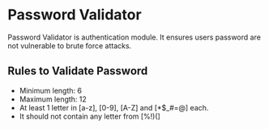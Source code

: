 # Password Validator

Password Validator is authentication module. It ensures users password are not vulnerable to brute force attacks.

## Rules to Validate Password

- Minimum length: 6
- Maximum length: 12
- At least 1 letter in [a-z], [0-9], [A-Z] and [*$_#=@] each.
- It should not contain any letter from [%!)(]
